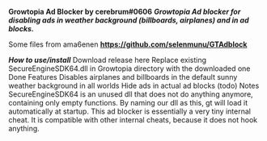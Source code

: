 **Growtopia Ad Blocker by cerebrum#0606**
***Growtopia Ad blocker for disabling ads in weather background (billboards, airplanes) and in ad blocks.***

Some files from ama6enen
**https://github.com/selenmunu/GTAdblock**

***How to use/install***
Download release here
Replace existing SecureEngineSDK64.dll in Growtopia directory with the downloaded one
Done
Features
Disables airplanes and billboards in the default sunny weather background in all worlds
Hide ads in actual ad blocks (todo)
Notes
SecureEngineSDK64 is an unused dll that does not do anything anymore, containing only empty functions. By naming our dll as this, gt will load it automatically at startup.
This ad blocker is essentially a very tiny internal cheat. It is compatible with other internal cheats, because it does not hook anything.
